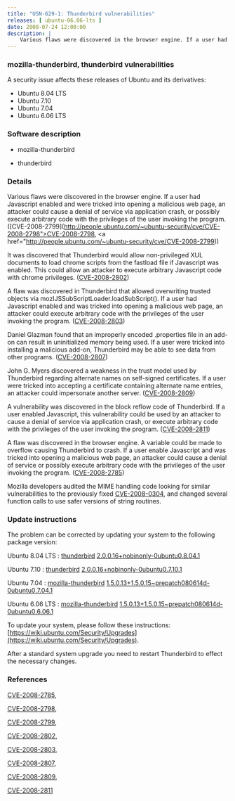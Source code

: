 ```yaml
---
title: "USN-629-1: Thunderbird vulnerabilities"
releases: [ ubuntu-06.06-lts ]
date: 2008-07-24 12:00:00
description: |
    Various flaws were discovered in the browser engine. If a user had Javascript enabled and were tricked into opening a malicious web page, an attacker could cause a denial of service via application crash, or possibly execute arbitrary code with the privileges of the user invoking the program. ([CVE-2008-2799](http://people.ubuntu.com/~ubuntu-security/cve/CVE-2008-2798">CVE-2008-2798</a>, <a href="http://people.ubuntu.com/~ubuntu-security/cve/CVE-2008-2799))
--- 
```

 
### mozilla-thunderbird, thunderbird vulnerabilities

A security issue affects these releases of Ubuntu and its derivatives:

* Ubuntu 8.04 LTS
* Ubuntu 7.10
* Ubuntu 7.04
* Ubuntu 6.06 LTS

### Software description

* mozilla-thunderbird 

* thunderbird 

### Details

Various flaws were discovered in the browser engine. If a user had Javascript enabled and were tricked into opening a malicious web page, an attacker could cause a denial of service via application crash, or possibly execute arbitrary code with the privileges of the user invoking the program. ([CVE-2008-2799](http://people.ubuntu.com/~ubuntu-security/cve/CVE-2008-2798">CVE-2008-2798</a>, <a href="http://people.ubuntu.com/~ubuntu-security/cve/CVE-2008-2799))

It was discovered that Thunderbird would allow non-privileged XUL documents to load chrome scripts from the fastload file if Javascript was enabled. This could allow an attacker to execute arbitrary Javascript code with chrome privileges. ([CVE-2008-2802](http://people.ubuntu.com/~ubuntu-security/cve/CVE-2008-2802))

A flaw was discovered in Thunderbird that allowed overwriting trusted objects via mozIJSSubScriptLoader.loadSubScript(). If a user had Javascript enabled and was tricked into opening a malicious web page, an attacker could execute arbitrary code with the privileges of the user invoking the program. ([CVE-2008-2803](http://people.ubuntu.com/~ubuntu-security/cve/CVE-2008-2803))

Daniel Glazman found that an improperly encoded .properties file in an add-on can result in uninitialized memory being used. If a user were tricked into installing a malicious add-on, Thunderbird may be able to see data from other programs. ([CVE-2008-2807](http://people.ubuntu.com/~ubuntu-security/cve/CVE-2008-2807))

John G. Myers discovered a weakness in the trust model used by Thunderbird regarding alternate names on self-signed certificates. If a user were tricked into accepting a certificate containing alternate name entries, an attacker could impersonate another server. ([CVE-2008-2809](http://people.ubuntu.com/~ubuntu-security/cve/CVE-2008-2809))

A vulnerability was discovered in the block reflow code of Thunderbird. If a user enabled Javascript, this vulnerability could be used by an attacker to cause a denial of service via application crash, or execute arbitrary code with the privileges of the user invoking the program. ([CVE-2008-2811](http://people.ubuntu.com/~ubuntu-security/cve/CVE-2008-2811))

A flaw was discovered in the browser engine. A variable could be made to overflow causing Thunderbird to crash. If a user enable Javascript and was tricked into opening a malicious web page, an attacker could cause a denial of service or possibly execute arbitrary code with the privileges of the user invoking the program. ([CVE-2008-2785](http://people.ubuntu.com/~ubuntu-security/cve/CVE-2008-2785))

Mozilla developers audited the MIME handling code looking for similar vulnerabilities to the previously fixed [CVE-2008-0304](http://people.ubuntu.com/~ubuntu-security/cve/CVE-2008-0304), and changed several function calls to use safer versions of string routines. 

### Update instructions

The problem can be corrected by updating your system to the following package version:

Ubuntu 8.04 LTS
 : [thunderbird](https://launchpad.net/ubuntu/+source/thunderbird) <span> [2.0.0.16+nobinonly-0ubuntu0.8.04.1](https://launchpad.net/ubuntu/+source/thunderbird/2.0.0.16+nobinonly-0ubuntu0.8.04.1) </span> 

Ubuntu 7.10
 : [thunderbird](https://launchpad.net/ubuntu/+source/thunderbird) <span> [2.0.0.16+nobinonly-0ubuntu0.7.10.1](https://launchpad.net/ubuntu/+source/thunderbird/2.0.0.16+nobinonly-0ubuntu0.7.10.1) </span> 

Ubuntu 7.04
 : [mozilla-thunderbird](https://launchpad.net/ubuntu/+source/mozilla-thunderbird) <span> [1.5.0.13+1.5.0.15~prepatch080614d-0ubuntu0.7.04.1](https://launchpad.net/ubuntu/+source/mozilla-thunderbird/1.5.0.13+1.5.0.15~prepatch080614d-0ubuntu0.7.04.1) </span> 

Ubuntu 6.06 LTS
 : [mozilla-thunderbird](https://launchpad.net/ubuntu/+source/mozilla-thunderbird) <span> [1.5.0.13+1.5.0.15~prepatch080614d-0ubuntu0.6.06.1](https://launchpad.net/ubuntu/+source/mozilla-thunderbird/1.5.0.13+1.5.0.15~prepatch080614d-0ubuntu0.6.06.1) </span> 

To update your system, please follow these instructions: [https://wiki.ubuntu.com/Security/Upgrades](https://wiki.ubuntu.com/Security/Upgrades).

After a standard system upgrade you need to restart Thunderbird to effect the necessary changes. 

### References

 [CVE-2008-2785](http://people.ubuntu.com/~ubuntu-security/cve/CVE-2008-2785), 

 [CVE-2008-2798](http://people.ubuntu.com/~ubuntu-security/cve/CVE-2008-2798), 

 [CVE-2008-2799](http://people.ubuntu.com/~ubuntu-security/cve/CVE-2008-2799), 

 [CVE-2008-2802](http://people.ubuntu.com/~ubuntu-security/cve/CVE-2008-2802), 

 [CVE-2008-2803](http://people.ubuntu.com/~ubuntu-security/cve/CVE-2008-2803), 

 [CVE-2008-2807](http://people.ubuntu.com/~ubuntu-security/cve/CVE-2008-2807), 

 [CVE-2008-2809](http://people.ubuntu.com/~ubuntu-security/cve/CVE-2008-2809), 

 [CVE-2008-2811](http://people.ubuntu.com/~ubuntu-security/cve/CVE-2008-2811)
 
